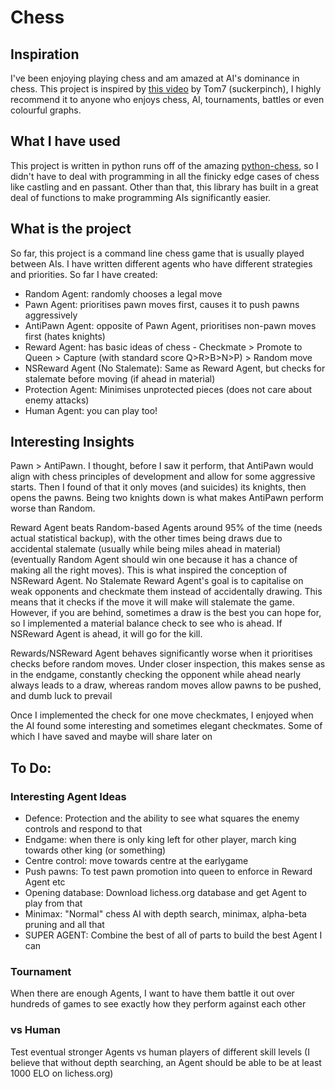 # Chess

## Inspiration

I've been enjoying playing chess and am amazed at AI's dominance in chess. This project is inspired by [this video](https://www.youtube.com/watch?v=DpXy041BIlA) by Tom7 (suckerpinch), I highly recommend it to anyone who enjoys chess, AI, tournaments, battles or even colourful graphs.

## What I have used

This project is written in python runs off of the amazing [python-chess](https://pypi.org/project/python-chess/), so I didn't have to deal with programming in all the finicky edge cases of chess like castling and en passant. Other than that, this library has built in a great deal of functions to make programming AIs significantly easier.

## What is the project
So far, this project is a command line chess game that is usually played between AIs. I have written different agents who have different strategies and priorities.
So far I have created:
- Random Agent: randomly chooses a legal move
- Pawn Agent: prioritises pawn moves first, causes it to push pawns aggressively
- AntiPawn Agent: opposite of Pawn Agent, prioritises non-pawn moves first (hates knights)
- Reward Agent: has basic ideas of chess - Checkmate > Promote to Queen > Capture (with standard score Q>R>B>N>P) > Random move
- NSReward Agent (No Stalemate): Same as Reward Agent, but checks for stalemate before moving (if ahead in material)
- Protection Agent: Minimises unprotected pieces (does not care about enemy attacks)
- Human Agent: you can play too!

## Interesting Insights

Pawn > AntiPawn. I thought, before I saw it perform, that AntiPawn would align with chess principles of development and allow for some aggressive starts. Then I found of that it only moves (and suicides) its knights, then opens the pawns. Being two knights down is what makes AntiPawn perform worse than Random.

Reward Agent beats Random-based Agents around 95% of the time (needs actual statistical backup), with the other times being draws due to accidental stalemate (usually while being miles ahead in material) (eventually Random Agent should win one because it has a chance of making all the right moves). This is what inspired the conception of NSReward Agent. No Stalemate Reward Agent's goal is to capitalise on weak opponents and checkmate them instead of accidentally drawing. This means that it checks if the move it will make will stalemate the game. However, if you are behind, sometimes a draw is the best you can hope for, so I implemented a material balance check to see who is ahead. If NSReward Agent is ahead, it will go for the kill. 

Rewards/NSReward Agent behaves significantly worse when it prioritises checks before random moves. Under closer inspection, this makes sense as in the endgame, constantly checking the opponent while ahead nearly always leads to a draw, whereas random moves allow pawns to be pushed, and dumb luck to prevail

Once I implemented the check for one move checkmates, I enjoyed when the AI found some interesting and sometimes elegant checkmates. Some of which I have saved and maybe will share later on

## To Do:
### Interesting Agent Ideas
- Defence: Protection and the ability to see what squares the enemy controls and respond to that
- Endgame: when there is only king left for other player, march king towards other king (or something)
- Centre control: move towards centre at the earlygame
- Push pawns: To test pawn promotion into queen to enforce in Reward Agent etc
- Opening database: Download lichess.org database and get Agent to play from that
- Minimax: "Normal" chess AI with depth search, minimax, alpha-beta pruning and all that
- SUPER AGENT: Combine the best of all of parts to build the best Agent I can
### Tournament
When there are enough Agents, I want to have them battle it out over hundreds of games to see exactly how they perform against each other
### vs Human
Test eventual stronger Agents vs human players of different skill levels (I believe that without depth searching, an Agent should be able to be at least 1000 ELO on lichess.org)
